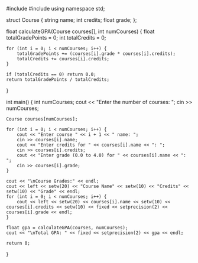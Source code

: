 #include<iostream>
#include<iomanip>
using namespace std;

struct Course {
    string name;
    int credits;
    float grade;
};

float calculateGPA(Course courses[], int numCourses) {
    float totalGradePoints = 0;
    int totalCredits = 0;

    for (int i = 0; i < numCourses; i++) {
        totalGradePoints += (courses[i].grade * courses[i].credits);
        totalCredits += courses[i].credits;
    }

    if (totalCredits == 0) return 0.0;
    return totalGradePoints / totalCredits;
}

int main() {
    int numCourses;
    cout << "Enter the number of courses: ";
    cin >> numCourses;

    Course courses[numCourses];

    for (int i = 0; i < numCourses; i++) {
        cout << "Enter course " << i + 1 << " name: ";
        cin >> courses[i].name;
        cout << "Enter credits for " << courses[i].name << ": ";
        cin >> courses[i].credits;
        cout << "Enter grade (0.0 to 4.0) for " << courses[i].name << ": ";
        cin >> courses[i].grade;
    }

    cout << "\nCourse Grades:" << endl;
    cout << left << setw(20) << "Course Name" << setw(10) << "Credits" << setw(10) << "Grade" << endl;
    for (int i = 0; i < numCourses; i++) {
        cout << left << setw(20) << courses[i].name << setw(10) << courses[i].credits << setw(10) << fixed << setprecision(2) << courses[i].grade << endl;
    }

    float gpa = calculateGPA(courses, numCourses);
    cout << "\nTotal GPA: " << fixed << setprecision(2) << gpa << endl;

    return 0;
}
